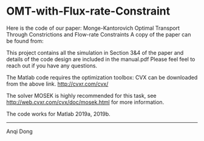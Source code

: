 # OMT-with-Flux-rate-Constraint
Here is the code of our paper: Monge-Kantorovich Optimal Transport Through Constrictions and Flow-rate Constraints
A copy of the paper can be found from:


This project contains all the simulation in Section 3&4 of the paper and details of the code design are included in the manual.pdf
Please feel feel to reach out if you have any questions.


The Matlab code requires the optimization toolbox: CVX can be downloaded from the above link.
http://cvxr.com/cvx/

The solver MOSEK is highly recommended for this task, see
http://web.cvxr.com/cvx/doc/mosek.html 
for more information.

The code works for Matlab 2019a, 2019b.

-----
Anqi Dong
